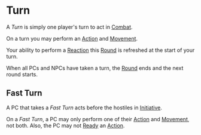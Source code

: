 # Turn

A *Turn* is simply one player's turn to act in [Combat](../Combat/Combat.md).

On a turn you may perform an [Action](Action.md) and [Movement](../Combat/Movement.md).

Your ability to perform a [Reaction](../Combat/Reaction.md) this [Round](Round.md) is refreshed at the start of your turn.

When all PCs and NPCs have taken a turn, the [Round](Round.md) ends and the next round starts.

## Fast Turn

A PC that takes a *Fast Turn* acts before the hostiles in [Initiative](../Combat/Initiative.md).

On a *Fast Turn*, a PC may only perform one of their [Action](Action.md) and [Movement](../Combat/Movement.md), not both. Also, the PC may not [Ready](../Combat/Reaction.md#Ready) an [Action](Action.md).
